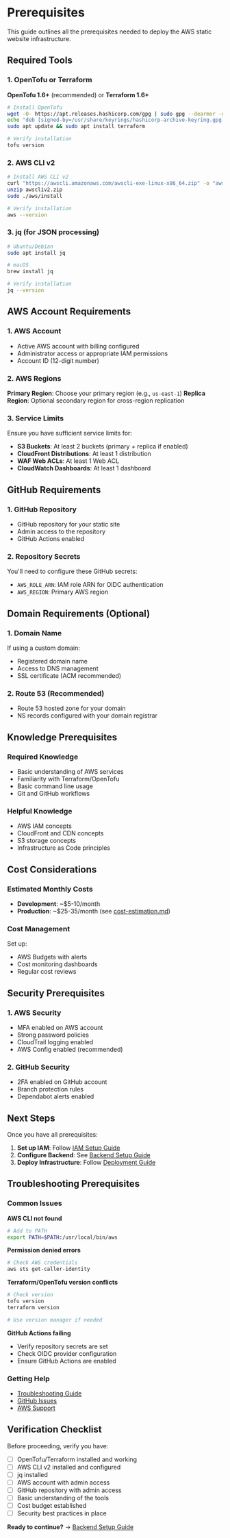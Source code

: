 # Prerequisites

This guide outlines all the prerequisites needed to deploy the AWS static website infrastructure.

## Required Tools

### 1. OpenTofu or Terraform

**OpenTofu 1.6+** (recommended) or **Terraform 1.6+**

```bash
# Install OpenTofu
wget -O- https://apt.releases.hashicorp.com/gpg | sudo gpg --dearmor -o /usr/share/keyrings/hashicorp-archive-keyring.gpg
echo "deb [signed-by=/usr/share/keyrings/hashicorp-archive-keyring.gpg] https://apt.releases.hashicorp.com $(lsb_release -cs) main" | sudo tee /etc/apt/sources.list.d/hashicorp.list
sudo apt update && sudo apt install terraform

# Verify installation
tofu version
```

### 2. AWS CLI v2

```bash
# Install AWS CLI v2
curl "https://awscli.amazonaws.com/awscli-exe-linux-x86_64.zip" -o "awscliv2.zip"
unzip awscliv2.zip
sudo ./aws/install

# Verify installation
aws --version
```

### 3. jq (for JSON processing)

```bash
# Ubuntu/Debian
sudo apt install jq

# macOS
brew install jq

# Verify installation
jq --version
```

## AWS Account Requirements

### 1. AWS Account

- Active AWS account with billing configured
- Administrator access or appropriate IAM permissions
- Account ID (12-digit number)

### 2. AWS Regions

**Primary Region**: Choose your primary region (e.g., `us-east-1`)
**Replica Region**: Optional secondary region for cross-region replication

### 3. Service Limits

Ensure you have sufficient service limits for:
- **S3 Buckets**: At least 2 buckets (primary + replica if enabled)
- **CloudFront Distributions**: At least 1 distribution
- **WAF Web ACLs**: At least 1 Web ACL
- **CloudWatch Dashboards**: At least 1 dashboard

## GitHub Requirements

### 1. GitHub Repository

- GitHub repository for your static site
- Admin access to the repository
- GitHub Actions enabled

### 2. Repository Secrets

You'll need to configure these GitHub secrets:
- `AWS_ROLE_ARN`: IAM role ARN for OIDC authentication
- `AWS_REGION`: Primary AWS region

## Domain Requirements (Optional)

### 1. Domain Name

If using a custom domain:
- Registered domain name
- Access to DNS management
- SSL certificate (ACM recommended)

### 2. Route 53 (Recommended)

- Route 53 hosted zone for your domain
- NS records configured with your domain registrar

## Knowledge Prerequisites

### Required Knowledge

- Basic understanding of AWS services
- Familiarity with Terraform/OpenTofu
- Basic command line usage
- Git and GitHub workflows

### Helpful Knowledge

- AWS IAM concepts
- CloudFront and CDN concepts
- S3 storage concepts
- Infrastructure as Code principles

## Cost Considerations

### Estimated Monthly Costs

- **Development**: ~$5-10/month
- **Production**: ~$25-35/month (see [cost-estimation.md](reference/cost-estimation.md))

### Cost Management

Set up:
- AWS Budgets with alerts
- Cost monitoring dashboards
- Regular cost reviews

## Security Prerequisites

### 1. AWS Security

- MFA enabled on AWS account
- Strong password policies
- CloudTrail logging enabled
- AWS Config enabled (recommended)

### 2. GitHub Security

- 2FA enabled on GitHub account
- Branch protection rules
- Dependabot alerts enabled

## Next Steps

Once you have all prerequisites:

1. **Set up IAM**: Follow [IAM Setup Guide](guides/iam-setup.md)
2. **Configure Backend**: See [Backend Setup Guide](backend-setup.md)
3. **Deploy Infrastructure**: Follow [Deployment Guide](guides/deployment-guide.md)

## Troubleshooting Prerequisites

### Common Issues

**AWS CLI not found**
```bash
# Add to PATH
export PATH=$PATH:/usr/local/bin/aws
```

**Permission denied errors**
```bash
# Check AWS credentials
aws sts get-caller-identity
```

**Terraform/OpenTofu version conflicts**
```bash
# Check version
tofu version
terraform version

# Use version manager if needed
```

**GitHub Actions failing**
- Verify repository secrets are set
- Check OIDC provider configuration
- Ensure GitHub Actions are enabled

### Getting Help

- [Troubleshooting Guide](guides/troubleshooting.md)
- [GitHub Issues](https://github.com/celtikill/static-site/issues)
- [AWS Support](https://aws.amazon.com/support/)

## Verification Checklist

Before proceeding, verify you have:

- [ ] OpenTofu/Terraform installed and working
- [ ] AWS CLI v2 installed and configured
- [ ] jq installed
- [ ] AWS account with admin access
- [ ] GitHub repository with admin access
- [ ] Basic understanding of the tools
- [ ] Cost budget established
- [ ] Security best practices in place

**Ready to continue?** → [Backend Setup Guide](backend-setup.md)